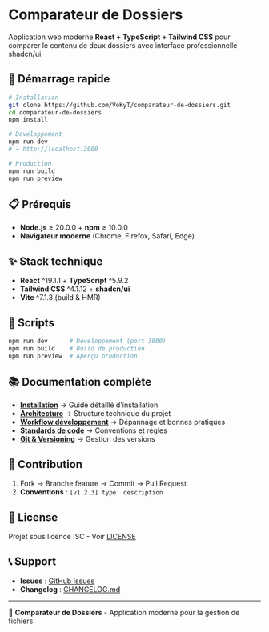# Comparateur de Dossiers

Application web moderne **React + TypeScript + Tailwind CSS** pour comparer le contenu de deux dossiers avec interface professionnelle shadcn/ui.

## 🚀 Démarrage rapide

```bash
# Installation
git clone https://github.com/VoKyT/comparateur-de-dossiers.git
cd comparateur-de-dossiers
npm install

# Développement
npm run dev
# → http://localhost:3000

# Production
npm run build
npm run preview
```

## 📋 Prérequis
- **Node.js** ≥ 20.0.0 + **npm** ≥ 10.0.0
- **Navigateur moderne** (Chrome, Firefox, Safari, Edge)

## ✨ Stack technique
- **React** ^19.1.1 + **TypeScript** ^5.9.2
- **Tailwind CSS** ^4.1.12 + **shadcn/ui**
- **Vite** ^7.1.3 (build & HMR)

## 🔧 Scripts
```bash
npm run dev      # Développement (port 3000)
npm run build    # Build de production
npm run preview  # Aperçu production
```

## 📚 Documentation complète
- **[Installation](docs/setup/installation.md)** → Guide détaillé d'installation
- **[Architecture](ARCHITECTURE.md)** → Structure technique du projet  
- **[Workflow développement](docs/dev/workflow.md)** → Dépannage et bonnes pratiques
- **[Standards de code](docs/standards/coding.md)** → Conventions et règles
- **[Git & Versioning](docs/git/versioning.md)** → Gestion des versions

## 🤝 Contribution
1. Fork → Branche feature → Commit → Pull Request
2. **Conventions** : `[v1.2.3] type: description`

## 📝 License
Projet sous licence ISC - Voir [LICENSE](LICENSE)

## 📞 Support  
- **Issues** : [GitHub Issues](https://github.com/VoKyT/comparateur-de-dossiers/issues)
- **Changelog** : [CHANGELOG.md](CHANGELOG.md)

---
🚀 **Comparateur de Dossiers** - Application moderne pour la gestion de fichiers